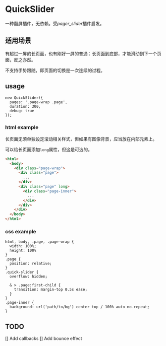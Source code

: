 # QuickSlider

一种翻屏插件，无依赖。受*pager_slider*插件启发。

## 适用场景

有超过一屏的长页面，也有刚好一屏的普通；长页面到底部，才能滑动到下一个页面，反之亦然。

不支持手势跟随，即页面的切换是一次连续的过程。

## usage

```
new QuickSlider({
  pages: '.page-wrap .page',
  duration: 300,
  debug: true
});
```

### html example

长页面无须单独设定滚动相关样式，但如果有图像背景，应当放在内部元素上。

可以给长页面添加`long`属性，但这是可选的。

```html
<html>
  <body>
    <div class="page-wrap">
      <div class="page">
        ...
      </div>
      <div class="page" long>
        <div class="page-inner">
          ...
        </div>
      </div>
    </div>
  </body>
</html>
```

### css example

```
html, body, .page, .page-wrap {
  width: 100%;
  height: 100%
}
.page {
  position: relative;
}
.quick-slider {
  overflow: hidden;

  & > .page:first-child {
    transition: margin-top 0.5s ease;
  }
}
.page-inner {
  background: url('path/to/bg') center top / 100% auto no-repeat;
}
```

## TODO

[] Add callbacks
[] Add bounce effect
